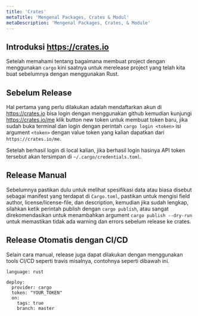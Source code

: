 ```yaml
---
title: 'Crates'
metaTitle: 'Mengenal Packages, Crates & Modul'
metaDescription: 'Mengenal Packages, Crates, & Module'
---
```


## Introduksi https://crates.io

Setelah memahami tentang bagaimana membuat project dengan menggunakan `cargo` kini saatnya untuk
merelease project yang telah kita buat sebelumnya dengan menggunakan Rust.

## Sebelum Release

Hal pertama yang perlu dilakukan adalah mendaftarkan akun di
https://crates.io bisa login dengan menggunakan github kemudian kunjungi https://crates.io/me klik button new token untuk membuat token baru, jika sudah buka terminal dan login dengan perintah `cargo login <token>` isi argument `<token>` dengan value token yang kalian dapatkan dari `https://crates.io/me`.

Setelah berhasil login di local kalian, jika berhasil login hasinya API token tersebut akan tersimpan di `~/.cargo/credentials.toml`.

## Release Manual

Sebelumnya pastikan dulu untuk melihat spesifikasi data atau biasa disebut sebagai manifest yang
terdapat di `Cargo.toml`, pastikan untuk mengisi field author, license/license-file, dan description, kemudian jika sudah lengkap, silahkan ketik perintah publish dengan `cargo publish`, atau sangat direkomendasikan untuk menambahkan argument `cargo publish --dry-run` untuk memastikan tidak ada warning dan errors sebelum release ke crates.

## Release Otomatis dengan CI/CD

Selain cara manual, release juga dapat dilakukan dengan menggunakan tools CI/CD seperti travis
misalnya, contohnya seperti dibawah ini.

```
language: rust

deploy:
  provider: cargo
  token: "YOUR_TOKEN"
  on:
    tags: true
    branch: master
```

